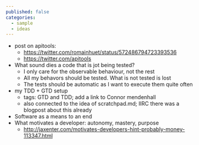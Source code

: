 ```yaml
---
published: false
categories:
  - sample
  - ideas
---
```


* post on apitools: 
  * https://twitter.com/romainhuet/status/572486794723393536
  * https://twitter.com/apitools
* What sound dies a code that is jot being tested?
  * I only care for the observable behaviour, not the rest
  * All my behavors should be tested. What is not tested is lost
  * The tests should be automatic as I want to execute them quite often
* my TDD + GTD setup
  * tags: GTD and TDD; add a link to Connor mendenhall
  * also connected to the idea of scratchpad.md; IIRC there was a blogpost about this already
* Software as a means to an end
* What motivates a developer: autonomy, mastery, purpose
  * http://jaxenter.com/motivates-developers-hint-probably-money-113347.html
